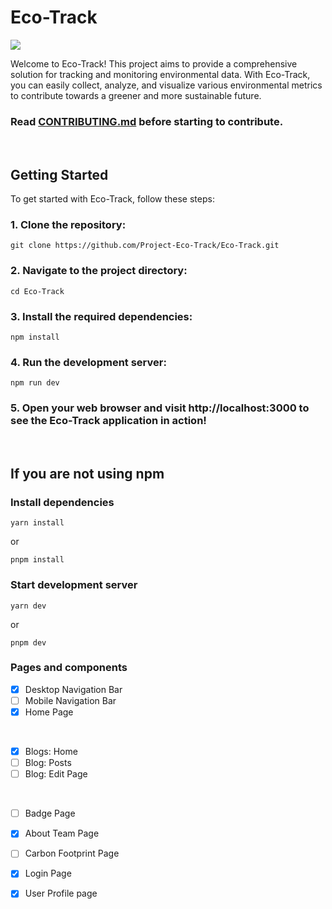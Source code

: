 # Eco-Track

<img src = "https://github.com/Project-Eco-Track/Eco-Track/actions/workflows/node.js.yml/badge.svg">

Welcome to Eco-Track! This project aims to provide a comprehensive solution for tracking and monitoring environmental data. With Eco-Track, you can easily collect, analyze, and visualize various environmental metrics to contribute towards a greener and more sustainable future.
### Read [CONTRIBUTING.md](https://github.com/Project-Eco-Track/Eco-Track/blob/main/CONTRIBUTING.md) before starting to contribute.


<br>

## Getting Started

To get started with Eco-Track, follow these steps:

### 1. Clone the repository:

```shell
git clone https://github.com/Project-Eco-Track/Eco-Track.git
```

### 2. Navigate to the project directory:

```shell
cd Eco-Track
```

### 3. Install the required dependencies:

```shell
npm install
```

### 4. Run the development server:

```shell
npm run dev
```

### 5. Open your web browser and visit http://localhost:3000 to see the Eco-Track application in action!

<br>

## If you are not using npm

### Install dependencies

```shell
yarn install
```

or

```shell
pnpm install
```

### Start development server

```shell
yarn dev
```

or

```shell
pnpm dev
```

### Pages and components
- [x] Desktop Navigation Bar
- [ ] Mobile Navigation Bar
- [x] Home Page

<br>

- [x] Blogs: Home
- [ ] Blog: Posts
- [ ] Blog: Edit Page

<br>

- [ ] Badge Page
- [x] About Team Page
- [ ] Carbon Footprint Page
- [x] Login Page
- [x] User Profile page

